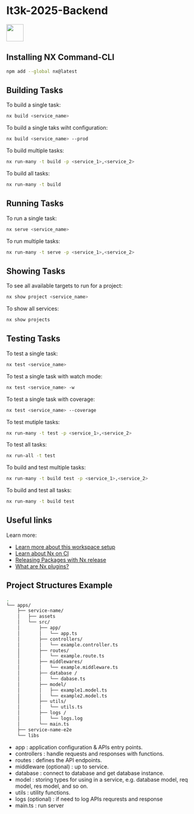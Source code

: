# It3k-2025-Backend

<a alt="Nx logo" href="https://nx.dev" target="_blank" rel="noreferrer"><img src="https://raw.githubusercontent.com/nrwl/nx/master/images/nx-logo.png" width="45"></a>


## Installing NX Command-CLI
```sh
npm add --global nx@latest
```

## Building Tasks
To build a single task:
```sh
nx build <service_name>
```
To build a single taks wiht configuration:
```sh
nx build <service_name> --prod 
```
To build multiple tasks:
```sh
nx run-many -t build -p <service_1>,<service_2>
```
To build all tasks:
```sh
nx run-many -t build
```

## Running Tasks

To run a single task:
```sh
nx serve <service_name>
```
To run multiple tasks:
```sh
nx run-many -t serve -p <service_1>,<service_2>
```


## Showing Tasks
To see all available targets to run for a project:
```sh
nx show project <service_name>
```
To show all services:
```sh
nx show projects
```

## Testing Tasks
To test a single task:
```sh
nx test <service_name>
```
To test a single task with watch mode:
```sh
nx test <service_name> -w
```
To test a single task with coverage:
```sh
nx test <service_name> --coverage
```
To test mutiple tasks:
```sh
nx run-many -t test -p <service_1>,<service_2>
```
To test all tasks:
```sh
nx run-all -t test
```
To build and test multiple tasks:
```sh
nx run-many -t build test -p <service_1>,<service_2>
```
To build and test all tasks:
```sh
nx run-many -t build test
```

## Useful links

Learn more:

- [Learn more about this workspace setup](https://nx.dev/nx-api/express?utm_source=nx_project&amp;utm_medium=readme&amp;utm_campaign=nx_projects)
- [Learn about Nx on CI](https://nx.dev/ci/intro/ci-with-nx?utm_source=nx_project&utm_medium=readme&utm_campaign=nx_projects)
- [Releasing Packages with Nx release](https://nx.dev/features/manage-releases?utm_source=nx_project&utm_medium=readme&utm_campaign=nx_projects)
- [What are Nx plugins?](https://nx.dev/concepts/nx-plugins?utm_source=nx_project&utm_medium=readme&utm_campaign=nx_projects)


## Project Structures Example
```sh
.
└── apps/
    ├── service-name/
    │   ├── assets
    │   └── src/
    │       ├── app/
    │       │   └── app.ts
    │       ├── controllers/
    │       │   └── example.controller.ts
    │       ├── routes/
    │       │   └── example.route.ts
    │       ├── middlewares/
    │       │   └── example.middleware.ts
    │       ├── database /
    │       │   └── dabase.ts
    │       ├── model/
    │       │   ├── example1.model.ts
    │       │   └── example2.model.ts
    │       ├── utils/
    │       │   └── utils.ts
    │       ├── logs /
    │       │   └── logs.log
    │       └── main.ts
    ├── service-name-e2e
    └── libs
```
- app : application configuration & APIs entry points.
- controllers : handle requests and responses with functions.
- routes : defines the API endpoints.
- middleware (optional) : up to service.
- database : connect to database and get database instance.
- model : storing types for using in a service, e.g. database model, req model, res model, and so on.
- utils : utility functions.
- logs (optional) : if need to log APIs requrests and response
- main.ts : run server
